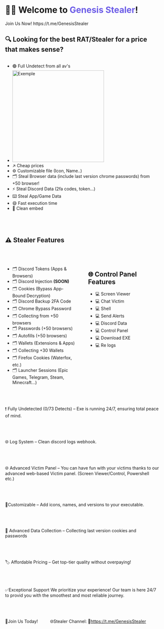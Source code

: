 <h1> 🏴‍☠️ Welcome to <span style="color:#6c5ce7;">Genesis Stealer</span>!</h2>
Join Us Now! https://t.me/GenesisStealer

<h2>🔍 Looking for the best RAT/Stealer for a price that makes sense?</h2>
<div style="display: flex; gap: 40px; flex-wrap: wrap;">
    <div style="flex: 1;">
    <ul>
<li>🟢 Full Undetect from all av's </li>
  <li>
    <img src="https://i.imgur.com/ii0NFIi.png" alt="Exemple" width="300" />
  </li>
      
<li>↗️ Cheap prices

<li>⚙️ Customizable file (Icon, Name..)

<li> 🗂 Steal Browser data (include last version chrome passwords) from +50 browser!

<li>⚡️ Steal Discord Data (2fa codes, token...)

<li>⌨️ Steal App/Game Data

<li>😄 Fast execution time 

<li>👤 Clean embed
    </ul>
  </div>

<h2>⚠️ Stealer Features</h2>
<div style="display: flex; gap: 40px; flex-wrap: wrap;">

  <div style="flex: 1;">
    <ul>
      <li>🗂 Discord Tokens (Apps & Browsers)</li>
      <li>🗂 Discord Injection <strong>(SOON)</strong></li>
      <li>🗂 Cookies (Bypass App-Bound Decryption)</li>
      <li>🗂 Discord Backup 2FA Code</li>
      <li>🗂 Chrome Bypass Password</li>
      <li>🗂 Collecting from +50 browsers</li>
      <li>🗂 Passwords (+50 browsers)</li>
      <li>🗂 Autofills (+50 browsers)</li>
      <li>🗂 Wallets (Extensions & Apps)</li>
      <li>🗂 Collecting +30 Wallets</li>
      <li>🗂 Firefox Cookies (Waterfox, etc.)</li>
      <li>🗂 Launcher Sessions (Epic Games, Telegram, Steam, Minecraft…)</li>
    </ul>
  </div>

  <div style="flex: 1;">
    <h2>🌐 Control Panel Features <span style="color:gray;"></span></h2>
    <ul>
      <li>💻 Screen Viewer</li>
      <li>💻 Chat Victim</li>
      <li>💻 Shell </li>
      <li>💻 Send Alerts </li>
      <li>💻 Discord Data </li>
      <li>💻 Control Panel</li>
      <li>💻 Download EXE</li>
      <li>💻 Re logs </li>
    </ul>
  </div>




❗️ Fully Undetected (0/73 Detects) – Exe is running 24/7, ensuring total peace of mind.


🌐 Log System – Clean discord logs webhook.


🌐 Advanced Victim Panel – You can have fun with your victims thanks to our advanced web-based Victim panel. (Screen Viewer/Control, Powershell etc.)


📝Customizable – Add icons, names, and versions to your executable.


🩵 Advanced Data Collection – Collecting last version cookies and passwords 


🏷 Affordable Pricing – Get top-tier quality without overpaying!


✅Exceptional Support
We prioritize your experience! Our team is here 24/7 to provid you with the smoothest and most reliable journey.


🤝Join Us Today!

🌐Stealer Channel: 
🔗https://t.me/GenesisStealer
